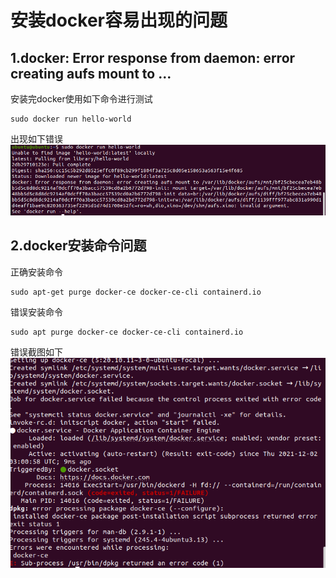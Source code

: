 # 安装docker容易出现的问题  
## 1.docker: Error response from daemon: error creating aufs   mount to ...  
安装完docker使用如下命令进行测试  
```
sudo docker run hello-world
```
出现如下错误  
![baidu](https://github.com/AlbertKisa/AutowareAuto/blob/main/img/aufs_mount.png)

## 2.docker安装命令问题
正确安装命令  
```
sudo apt-get purge docker-ce docker-ce-cli containerd.io
```
错误安装命令  
```
sudo apt purge docker-ce docker-ce-cli containerd.io
```
错误截图如下  
![apt-get](https://github.com/AlbertKisa/AutowareAuto/blob/main/img/apt-get.png)  
